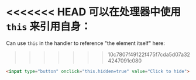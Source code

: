 <<<<<<< HEAD
可以在处理器中使用 `this` 来引用自身：
=======
Can use `this` in the handler to reference "the element itself" here:
>>>>>>> 10c7807f49122f475f7cda5d07a324247091c080

```html run height=50
<input type="button" onclick="this.hidden=true" value="Click to hide">
```
